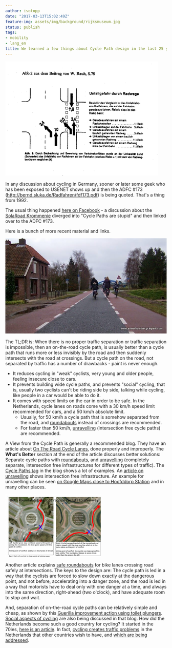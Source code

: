 ```yaml
---
author: isotopp
date: "2017-03-13T15:02:49Z"
feature-img: assets/img/background/rijksmuseum.jpg
status: publish
tags:
- mobility
- lang_en
title: We learned a few things about Cycle Path design in the last 25 years
---
```

![](/uploads/2017/03/Screen-Shot-2017-03-13-at-14.37.54.png)

In any discussion about cycling in Germany, sooner or later some geek who
has been exposed to USENET shows up and then the ADFC #173
(http://bernd.sluka.de/Radfahren/fdf173.pdf) is being quoted. That's a thing
from 1992.

The usual thing happened [here on Facebook](https://www.facebook.com/konni.scheller/posts/601278760077183) - a
discussion about the [SolaRoad Krommenie](http://www.solaroad.nl/) diverged
into "Cycle Paths are stupid" and then linked over to the ADFC #173. 

Here is a bunch of more recent material and links.

![](/uploads/2017/03/side-by-side-cycling.jpg)

The TL;DR is: When there is no proper traffic separation or traffic
separation is impossible, then an on-the-road cycle path, is usually better
than a cycle path that runs more or less invisibly by the road and then
suddenly intersects with the road at crossings. But a cycle path on the
road, not separated by traffic has a number of drawbacks - paint is never
enough.

- It reduces cycling in "weak" cyclists, very young and older people,
  feeling insecure close to cars.
- It prevents building wide cycle paths, and prevents "social" cycling, that is,
  usually two cyclists can't be riding side by side, talking while cycling,
  like people in a car would be able to do it.
- It comes with speed limits on the car in order to be safe. In the
  Netherlands, cycle lanes on roads come with a 30 km/h speed limit
  recommended for cars, and a 50 km/h absolute limit.
  - Usually, for 50 km/h a cycle path that is somehow separated from the
    road, and
    [roundabouts](http://www.aviewfromthecyclepath.com/2014/05/the-best-roundabout-design-for-cyclists.html)
    instead of crossings are recommended.
  - For faster than 50 km/h,
    [unravelling](http://www.aviewfromthecyclepath.com/2012/04/100-segregation-of-bikes-and-cars.html)
    (intersection free cycle paths) are recommended.

A View from the Cycle Path is generally a recommended blog. They have an
article about [On The Road Cycle Lanes](http://www.aviewfromthecyclepath.com/2014/04/on-road-cycle-lanes-good-bad-and-ugly.html),
done properly and improperly. The **What's Better** section at the end of
the article discusses better solutions: Separate cycle paths with
[roundabouts](http://www.aviewfromthecyclepath.com/2014/05/the-best-roundabout-design-for-cyclists.html),
and
[unravelling](http://www.aviewfromthecyclepath.com/2012/04/100-segregation-of-bikes-and-cars.html)
(completely separate, intersection free infrastructures for different types of traffic). The 
[Cycle Paths tag](http://www.aviewfromthecyclepath.com/search/label/cycle%20paths) in the
blog shows a lot of examples. An 
[article on unravelling](http://www.aviewfromthecyclepath.com/2012/04/100-segregation-of-bikes-and-cars.html)
shows intersection free infrastructure. An example for unravelling can be
seen 
[on Google Maps close to Hoofddorp Station](https://www.google.nl/maps/dir/Graan+voor+Visch+14402,+Hoofddorp/Hoofddorp,+Station,+2132+HA+Hoofddorp/@52.2929719,4.6950909,210m/data=!3m1!1e3!4m13!4m12!1m5!1m1!1s0x47c5e7a6b423096d:0xc6352d61ad3008ff!2m2!1d4.6914988!2d52.2952505!1m5!1m1!1s0x47c5e70a44c2d41f:0x34a4aa65b173485d!2m2!1d4.6985328!2d52.2927456?hl=en)
and in many other places.

![](/uploads/2017/03/Screen-Shot-2017-03-13-at-15.00.44-300x195.png)

Another article explains 
[safe roundabouts](http://www.aviewfromthecyclepath.com/2014/05/the-best-roundabout-design-for-cyclists.html)
for bike lanes crossing road safely at intersections. The keys to the design
are: The cycle path is led in a way that the cyclists are forced to slow
down exactly at the dangerous point, and not before, accelerating into a
danger zone, and the road is led in a way that motorists have to deal only
with one danger at a time, and always into the same direction, right-ahead
(two o'clock), and have adequate room to stop and wait. 

And, separation of on-the-road cycle paths can be relatively simple and
cheap, as shown by this
[Guerilla improvement action using toilet plungers](http://road.cc/content/news/218361-toilet-plungers-are-being-used-create-guerrilla-bike-lanes-and-highlight-crap).
[Social aspects of cycling](http://www.aviewfromthecyclepath.com/2016/08/mass-cycling-requires-sociable-side-by.html)
are also being discussed in that blog. How did the Netherlands become such a
good country for cycling? It started in the 70ies, 
[here is an article](https://www.theguardian.com/cities/2015/may/05/amsterdam-bicycle-capital-world-transport-cycling-kindermoord).
In fact, 
[cycling creates traffic problems](http://www.citylab.com/commute/2016/01/the-dutch-love-cycling-so-much-that-their-bike-lanes-cant-cope/423492/)
in the Netherlands that other countries wish to have, and 
[which are being addressed](https://bicycledutch.wordpress.com/2016/01/26/crowded-cycleways-lead-to-new-urban-design-approach/).
